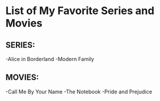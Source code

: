 # List of My Favorite Series and Movies
## **SERIES:**
-Alice in Borderland
-Modern Family
## **MOVIES:**
-Call Me By Your Name
-The Notebook
-Pride and Prejudice

